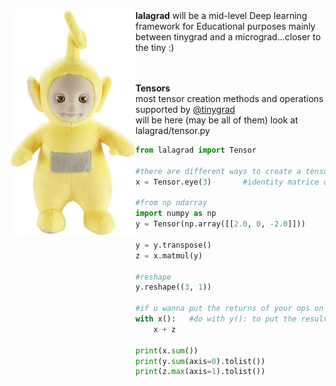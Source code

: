 <img style="float: left" src=./lalagrad/utils/img/lala.jpeg alt=drawing width=200/>
<b>lalagrad</b> will be a mid-level Deep learning framework for Educational purposes mainly
<br>between tinygrad and a micrograd...closer to the tiny :)

<br><br>
<b>Tensors</b><br>
most tensor creation methods and operations supported by [@tinygrad](https://github.com/tinygrad/tinygrad)<br>will be here (may be all of them) look at lalagrad/tensor.py

```python
from lalagrad import Tensor

#there are different ways to create a tensor
x = Tensor.eye(3)       #identity matrice of shape (3, 3)

#from np ndarray
import numpy as np
y = Tensor(np.array([[2.0, 0, -2.0]]))

y = y.transpose()
z = x.matmul(y)

#reshape
y.reshape((3, 1))

#if u wanna put the returns of your ops on one of the operands
with x():   #do with y(): to put the result on y
    x + z
    
print(x.sum())
print(y.sum(axis=0).tolist())
print(z.max(axis=1).tolist())                  

```
